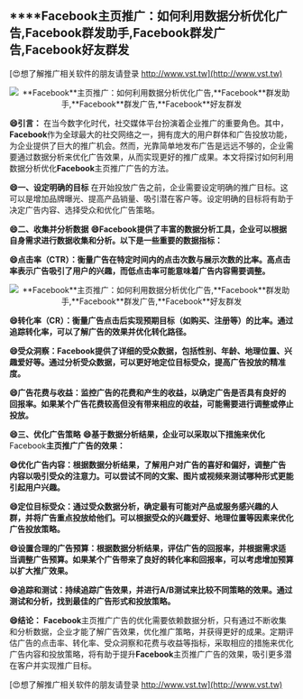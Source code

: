 ## ****Facebook**主页推广：如何利用数据分析优化广告,**Facebook**群发助手,**Facebook**群发广告,**Facebook**好友群发**

[😍想了解推广相关软件的朋友请登录 http://www.vst.tw](http://www.vst.tw)

 <center><img src="https://vst.tw/MP4/tuiguang/png/6.png" alt="**Facebook**主页推广：如何利用数据分析优化广告,**Facebook**群发助手,**Facebook**群发广告,**Facebook**好友群发"></center>

**😄引言：**
在当今数字化时代，社交媒体平台扮演着企业推广的重要角色。其中，**Facebook**作为全球最大的社交网络之一，拥有庞大的用户群体和广告投放功能，为企业提供了巨大的推广机会。然而，光靠简单地发布广告是远远不够的，企业需要通过数据分析来优化广告效果，从而实现更好的推广成果。本文将探讨如何利用数据分析优化**Facebook**主页推广广告的方法。

**😄一、设定明确的目标**
在开始投放广告之前，企业需要设定明确的推广目标。这可以是增加品牌曝光、提高产品销量、吸引潜在客户等。设定明确的目标将有助于决定广告内容、选择受众和优化广告策略。

**😄二、收集并分析数据**
**😄**Facebook**提供了丰富的数据分析工具，企业可以根据自身需求进行数据收集和分析。以下是一些重要的数据指标：**

**😄点击率（CTR）：衡量广告在特定时间内的点击次数与展示次数的比率。高点击率表示广告吸引了用户的兴趣，而低点击率可能意味着广告内容需要调整。**

 <center><img src="https://vst.tw/MP4/tuiguang/png/8.png" alt="**Facebook**主页推广：如何利用数据分析优化广告,**Facebook**群发助手,**Facebook**群发广告,**Facebook**好友群发"></center>

**😄转化率（CR）：衡量广告点击后实现预期目标（如购买、注册等）的比率。通过追踪转化率，可以了解广告的效果并优化转化路径。**

**😄受众洞察：**Facebook**提供了详细的受众数据，包括性别、年龄、地理位置、兴趣爱好等。通过分析受众数据，可以更好地定位目标受众，提高广告投放的精准度。**

**😄广告花费与收益：监控广告的花费和产生的收益，以确定广告是否具有良好的回报率。如果某个广告花费较高但没有带来相应的收益，可能需要进行调整或停止投放。**

**😄三、优化广告策略**
**😄基于数据分析结果，企业可以采取以下措施来优化**Facebook**主页推广广告的效果：**

**😄优化广告内容：根据数据分析结果，了解用户对广告的喜好和偏好，调整广告内容以吸引受众的注意力。可以尝试不同的文案、图片或视频来测试哪种形式更能引起用户兴趣。**

**😄定位目标受众：通过受众数据分析，确定最有可能对产品或服务感兴趣的人群，并将广告重点投放给他们。可以根据受众的兴趣爱好、地理位置等因素来优化广告投放策略。**

**😄设置合理的广告预算：根据数据分析结果，评估广告的回报率，并根据需求适当调整广告预算。如果某个广告带来了良好的转化率和回报率，可以考虑增加预算以扩大推广效果。**

**😄追踪和测试：持续追踪广告效果，并进行A/B测试来比较不同策略的效果。通过测试和分析，找到最佳的广告形式和投放策略。**

**😄结论：**
**Facebook**主页推广广告的优化需要依赖数据分析，只有通过不断收集和分析数据，企业才能了解广告效果，优化推广策略，并获得更好的成果。定期评估广告的点击率、转化率、受众洞察和花费与收益等指标，采取相应的措施来优化广告内容和投放策略，将有助于提升**Facebook**主页推广广告的效果，吸引更多潜在客户并实现推广目标。

[😍想了解推广相关软件的朋友请登录 http://www.vst.tw](http://www.vst.tw)



